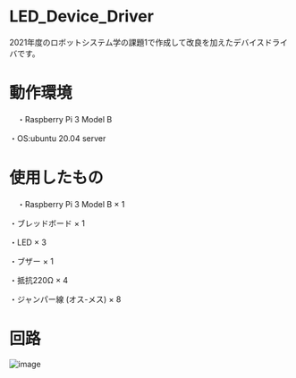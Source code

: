 # LED_Device_Driver
2021年度のロボットシステム学の課題1で作成して改良を加えたデバイスドライバです。

# 動作環境
　・Raspberry Pi 3 Model B
 
  ・OS:ubuntu 20.04 server
  
# 使用したもの
　・Raspberry Pi 3 Model B × 1
 
  ・ブレッドボード × 1
  
  ・LED × 3
  
  ・ブザー × 1
  
  ・抵抗220Ω × 4
  
  ・ジャンパー線 (オス-メス) × 8
 
# 回路
  ![image](https://user-images.githubusercontent.com/93635163/146193856-701b8f7e-5bda-4630-a57e-6fdadeaed780.png)

